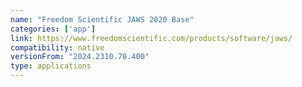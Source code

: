 ```yaml
---
name: "Freedom Scientific JAWS 2020 Base"
categories: ['app']
link: https://www.freedomscientific.com/products/software/jaws/
compatibility: native
versionFrom: "2024.2310.70.400"
type: applications
---
```


